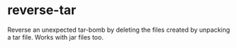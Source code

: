 # reverse-tar
Reverse an unexpected tar-bomb by deleting the files created by unpacking a tar file. Works with jar files too.
